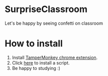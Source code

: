 # SurpriseClassroom
Let's be happy by seeing confetti on classroom

# How to install
1. Install [TamperMonkey chrome extension](https://chrome.google.com/webstore/detail/tampermonkey/dhdgffkkebhmkfjojejmpbldmpobfkfo).
1. Click [here](https://github.com/mtripg6666tdr/SurpriseClassroom/raw/master/SurpriseClassroom.user.js) to install a script.
1. Be happy to studying :)
